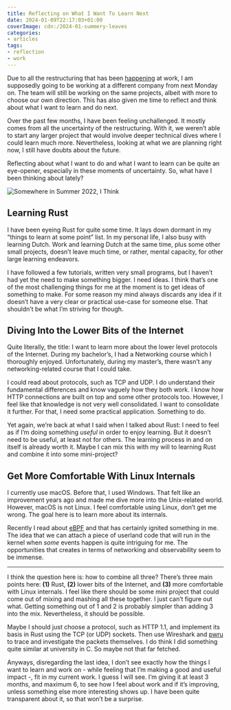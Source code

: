```yaml
---
title: Reflecting on What I Want To Learn Next
date: 2024-01-09T22:17:03+01:00
coverImage: cdn:/2024-01-summery-leaves
categories:
- articles
tags:
- reflection
- work
---
```


Due to all the restructuring that has been [happening](https://protocol.ai/blog/advancing-ipfs-and-libp2p-governance/) at work, I am supposedly going to be working at a different company from next Monday on. The team will still be working on the same projects, albeit with more to choose our own direction. This has also given me time to reflect and think about what I want to learn and do next.

<!--more-->

Over the past few months, I have been feeling unchallenged. It mostly comes from all the uncertainty of the restructuring. With it, we weren’t able to start any larger project that would involve deeper technical dives where I could learn much more. Nevertheless, looking at what we are planning right now, I still have doubts about the future.

Reflecting about what I want to do and what I want to learn can be quite an eye-opener, especially in these moments of uncertainty. So, what have I been thinking about lately?

![Somewhere in Summer 2022, I Think](cdn:/2024-01-summery-leaves?class=fw)

## Learning Rust

I have been eyeing Rust for quite some time. It lays down dormant in my “things to learn at some point” list. In my personal life, I also busy with learning Dutch. Work and learning Dutch at the same time, plus some other small projects, doesn’t leave much time, or rather, mental capacity, for other large learning endeavors.

I have followed a few tutorials, written very small programs, but I haven’t had yet the need to make something bigger. I need ideas. I think that’s one of the most challenging things for me at the moment is to get ideas of something to make. For some reason my mind always discards any idea if it doesn’t have a very clear or practical use-case for someone else. That shouldn’t be what I’m striving for though.

## Diving Into the Lower Bits of the Internet

Quite literally, the title: I want to learn more about the lower level protocols of the Internet. During my bachelor’s, I had a Networking course which I thoroughly enjoyed. Unfortunately, during my master’s, there wasn’t any networking-related course that I could take.

I could read about protocols, such as TCP and UDP. I do understand their fundamental differences and know vaguely how they both work. I know how HTTP connections are built on top and some other protocols too. However, I feel like that knowledge is not very well consolidated. I want to consolidate it further. For that, I need some practical application. Something to do.

Yet again, we’re back at what I said when I talked about Rust: I need to feel as if I’m doing something *useful* in order to enjoy learning. But it doesn’t need to be useful, at least not for others. The learning process in and on itself is already worth it. Maybe I can mix this with my will to learning Rust and combine it into some mini-project?

## Get More Comfortable With Linux Internals

I currently use macOS. Before that, I used Windows. That felt like an improvement years ago and made me dive more into the Unix-related world. However, macOS is not Linux. I feel comfortable using Linux, don’t get me wrong. The goal here is to learn more about its internals.

Recently I read about [eBPF](https://ebpf.io/) and that has certainly ignited something in me. The idea that we can attach a piece of userland code that will run in the kernel when *some* events happen is quite intriguing for me. The opportunities that creates in terms of networking and observability seem to be immense.

---

I think the question here is: how to combine all three? There’s three main points here: **‌(1)** Rust, **‌(2)** lower bits of the Internet, and **‌(3)** more comfortable with Linux internals. I feel like there should be some mini project that could come out of mixing and mashing all these together. I just can’t figure out what. Getting something out of 1 and 2 is probably simpler than adding 3 into the mix. Nevertheless, it should be possible.

Maybe I should just choose a protocol, such as HTTP 1.1, and implement its basis in Rust using the TCP (or UDP) sockets. Then use Wireshark and [pwru](https://github.com/cilium/pwru) to trace and investigate the packets themselves. I do think I did something quite similar at university in C. So maybe not that far fetched.

Anyways, disregarding the last idea, I don’t see exactly how the things I want to learn and work on - while feeling that I’m making a good and useful impact -, fit in my current work. I guess I will see. I’m giving it at least 3 months, and maximum 6, to see how I feel about work and if it’s improving, unless something else more interesting shows up. I have been quite transparent about it, so that won’t be a surprise.